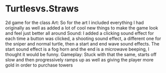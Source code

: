 # Turtlesvs.Straws
2d game for the class
Art: So for the art I included everything I had originally as well as added a lot of cool new things to make the game look and feel just better all around
Sound: I added a clicking sound effect for each time a button was clicked, a shooting sound effect, a different one for the sniper and normal turtle, then a start and end wave sound effects. The start sound effect is a fog horn and the end is a microwave beeping, I thought it would be funny.
Gameplay: Stuck with that the same, starts off slow and then progressively ramps up as well as giving the player more gold in order to purchase towers
